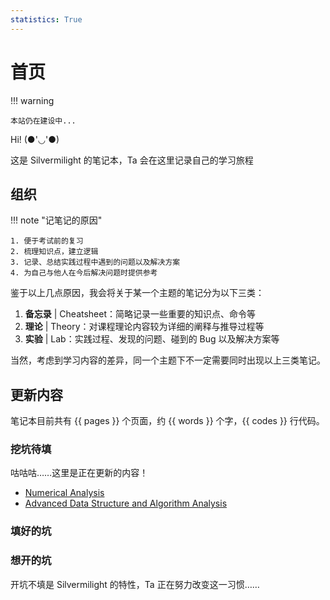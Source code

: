 ```yaml
---
statistics: True
---
```


# 首页

!!! warning

    本站仍在建设中...

Hi! (●'◡'●)

这是 Silvermilight 的笔记本，Ta 会在这里记录自己的学习旅程

## 组织

!!! note "记笔记的原因"

    1. 便于考试前的复习
    2. 梳理知识点，建立逻辑
    3. 记录、总结实践过程中遇到的问题以及解决方案
    4. 为自己与他人在今后解决问题时提供参考

鉴于以上几点原因，我会将关于某一个主题的笔记分为以下三类：

1. **备忘录** | Cheatsheet：简略记录一些重要的知识点、命令等
2. **理论**   |     Theory：对课程理论内容较为详细的阐释与推导过程等
3. **实验**   |        Lab：实践过程、发现的问题、碰到的 Bug 以及解决方案等

当然，考虑到学习内容的差异，同一个主题下不一定需要同时出现以上三类笔记。

## 更新内容

笔记本目前共有 {{ pages }} 个页面，约 {{ words }} 个字，{{ codes }} 行代码。

### 挖坑待填

咕咕咕……这里是正在更新的内容！

- [Numerical Analysis](math_phys/numerical_analysis/index.md)
- [Advanced Data Structure and Algorithm Analysis](cs/algorithm/ads/index.md)

### 填好的坑

### 想开的坑

开坑不填是 Silvermilight 的特性，Ta 正在努力改变这一习惯……

